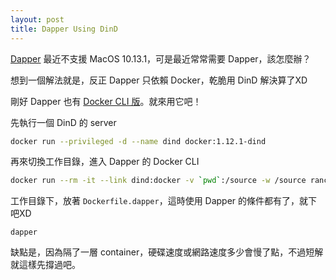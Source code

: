 ```yaml
---
layout: post
title: Dapper Using DinD
---
```


[Dapper][] 最近不支援 MacOS 10.13.1，可是最近常常需要 Dapper，該怎麼辦？

想到一個解法就是，反正 Dapper 只依賴 Docker，乾脆用 DinD 解決算了XD

剛好 Dapper 也有 [Docker CLI 版](https://hub.docker.com/r/rancher/dapper/)。就來用它吧！

先執行一個 DinD 的 server

```bash
docker run --privileged -d --name dind docker:1.12.1-dind
```

再來切換工作目錄，進入 Dapper 的 Docker CLI

```bash
docker run --rm -it --link dind:docker -v `pwd`:/source -w /source rancher/dapper:1.12.1
```

工作目錄下，放著 `Dockerfile.dapper`，這時使用 Dapper 的條件都有了，就下吧XD

```
dapper
```

缺點是，因為隔了一層 container，硬碟速度或網路速度多少會慢了點，不過短解就這樣先撐過吧。 

[Dapper]: https://github.com/rancher/dapper

